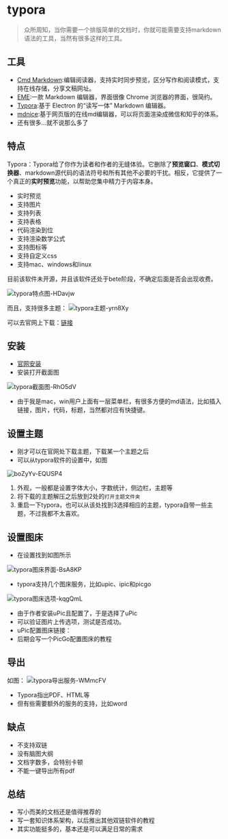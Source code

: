 # typora

> 众所周知，当你需要一个排版简单的文档时，你就可能需要支持markdown语法的工具，当然有很多这样的工具。

## 工具

- [Cmd Markdown](https://www.zybuluo.com/mdeditor):编辑阅读器，支持实时同步预览，区分写作和阅读模式，支持在线存储，分享文稿网址。
- [EME](https://github.com/egoist/eme):一款 Markdown 编辑器，界面很像 Chrome 浏览器的界面，很简约。
- [Typora](https://www.typora.io/):基于 Electron 的“读写一体” Markdown 编辑器。
- [mdnice](https://www.mdnice.com/):基于网页版的在线md编辑器，可以将页面渲染成微信和知乎的体系。
- 还有很多...就不说那么多了


## 特点

Typora：Typora给了你作为读者和作者的无缝体验。它删除了**预览窗口**、**模式切换器**、markdown源代码的语法符号和所有其他不必要的干扰。相反，它提供了一个真正的**实时预览**功能，以帮助您集中精力于内容本身。

- 实时预览
- 支持图片
- 支持列表
- 支持表格
- 代码渲染到位
- 支持渲染数学公式
- 支持图标等
- 支持自定义css
- 支持mac、windows和linux

目前该软件未开源，并且该软件还处于bete阶段，不确定后面是否会出现收费。

![typora特点图-HDavjw](https://gitee.com/dreamcater/blog-img/raw/master/uPic/typora特点图-HDavjw.gif)

而且，支持很多主题：
![typora主题-yrn8Xy](https://gitee.com/dreamcater/blog-img/raw/master/uPic/typora主题-yrn8Xy.png)

可以去官网上下载：[链接](https://theme.typora.io/)


## 安装

- [官网安装](https://www.typora.io/)
- 安装打开截面图

![typora截面图-RhO5dV](https://gitee.com/dreamcater/blog-img/raw/master/uPic/typora截面图-RhO5dV.png)

- 由于我是mac，win用户上面有一层菜单栏，有很多方便的md语法，比如插入链接，图片，代码，标题，当然都对应有快捷键。

## 设置主题

- 刚才可以在官网处下载主题，下载某一个主题之后
- 可以从typora软件的设置中，如图

![boZyYv-EQUSP4](https://gitee.com/dreamcater/blog-img/raw/master/uPic/boZyYv-EQUSP4.png)

1. 外观，一般都是设置字体大小，字数统计，侧边栏，主题等
2. 将下载的主题解压之后放到2处的`打开主题文件夹`
3. 重启一下typora，也可以从该处找到3选择相应的主题，typora自带一些主题，不过我都不太喜欢。

## 设置图床

- 在设置找到如图所示

![typora图床界面-BsA8KP](https://gitee.com/dreamcater/blog-img/raw/master/uPic/typora图床界面-BsA8KP.png)

- typora支持几个图床服务，比如upic、ipic和picgo

![typora图床选项-kqgQmL](https://gitee.com/dreamcater/blog-img/raw/master/uPic/typora图床选项-kqgQmL.png)

- 由于作者安装uPic且配置了，于是选择了uPic
- 可以验证图片上传选项，测试是否成功。
- uPic配置图床链接：[](../other/uPic和gitee配置图床.md)
- 后期会写一个PicGo配置图床的教程

## 导出

如图：
![typora导出服务-WMmcFV](https://gitee.com/dreamcater/blog-img/raw/master/uPic/typora导出服务-WMmcFV.png)

- Typora指出PDF、HTML等
- 但有些需要额外的服务的支持，比如word

## 缺点

- 不支持双链
- 没有脑图大纲
- 文档字数多，会特别卡顿
- 不能一键导出所有pdf

## 总结

- 写小而美的文档还是值得推荐的
- 写一套知识体系架构，以后推出其他双链软件的教程
- 其实功能挺多的，基本还是可以满足日常的需求



